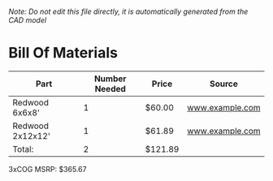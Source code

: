 ###### Note: Do not edit this file directly, it is automatically generated from the CAD model 
# Bill Of Materials 
 |Part|Number Needed|Price|Source| 
 |----|----------|-----|-----|
|Redwood 6x6x8'|1|$60.00|www.example.com|
|Redwood 2x12x12'|1|$61.89|www.example.com|
|Total: |2|$121.89| |

 3xCOG MSRP: $365.67